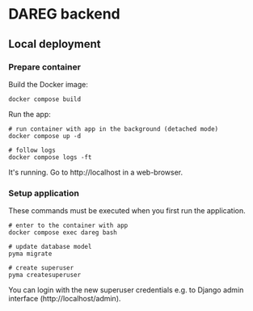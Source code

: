 # DAREG backend

## Local deployment

### Prepare container

Build the Docker image:
```
docker compose build
```

Run the app:
```
# run container with app in the background (detached mode)
docker compose up -d

# follow logs
docker compose logs -ft
```

It's running. Go to http://localhost in a web-browser.

### Setup application

These commands must be executed when you first run the application. 
```
# enter to the container with app
docker compose exec dareg bash

# update database model
pyma migrate

# create superuser
pyma createsuperuser
```

You can login with the new superuser credentials e.g. to Django admin interface (http://localhost/admin).
